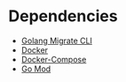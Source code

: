 # Dependencies
- [Golang Migrate CLI](https://github.com/golang-migrate/migrate/tree/master/cmd/migrate)
- [Docker](https://www.docker.com/)
- [Docker-Compose](https://docs.docker.com/compose/)
- [Go Mod](./go.mod)